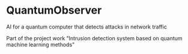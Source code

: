 # QuantumObserver
AI for a quantum computer that detects attacks in network traffic

Part of the project work "Intrusion detection system based on quantum machine learning methods"
